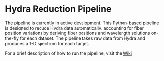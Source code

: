 # Hydra Reduction Pipeline
The pipeline is currently in active development. This Python-based pipeline is designed to reduce Hydra data automatically, accounting for fiber position variations by deriving fiber positions and wavelength solutions on-the-fly for each dataset. The pipeline takes raw data from Hydra and produces a 1-D spectrum for each target.

For a brief description of how to run the pipeline, visit the [Wiki](https://github.com/richardseifert/Hydra_pipeline/wiki/How-to-Run)
